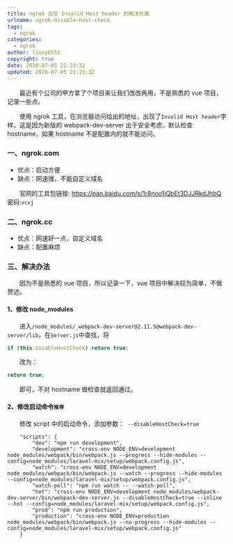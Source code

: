 ```yaml
---
title: ngrok 出现 Invalid Host header 的解决方案
urlname: ngrok-disable-host-check
tags:
  - ngrok
categories:
  - ngrok
author: liuxy0551
copyright: true
date: 2020-07-05 21:23:32
updated: 2020-07-05 21:23:32
---
```


&emsp;&emsp;最近有个公司的甲方拿了个项目来让我们改改再用，不是熟悉的 vue 项目，记录一些点。

<!--more-->


&emsp;&emsp;使用 ngrok 工具，在浏览器访问给出的地址，出现了`Invalid Host header`字样。这是因为新版的 webpack-dev-server 出于安全考虑，默认检查 hostname，如果 hostname 不是配置内的就不能访问。


### 一、ngrok.com

- 优点：启动方便
- 缺点：网速慢，不能自定义域名

&emsp;&emsp;官网的工具包链接: <a href="https://pan.baidu.com/s/1r8noo1iQbEt3DJJRkdJhbQ" target="_black">https://pan.baidu.com/s/1r8noo1iQbEt3DJJRkdJhbQ</a>  密码:`vcvj`


### 二、ngrok.cc

- 优点：网速好一点，自定义域名
- 缺点：配置麻烦


### 三、解决办法

&emsp;&emsp;因为不是熟悉的 vue 项目，所以记录一下，vue 项目中解决较为简单，不做赘述。

#### 1、修改 node_modules

&emsp;&emsp;进入`/node_modules/_webpack-dev-server@2.11.5@webpack-dev-server/lib`，在`Server.js`中查找，将
``` javascript
if (this.disableHostCheck) return true;
```
&emsp;&emsp;改为：
``` javascript
return true;
```
&emsp;&emsp;即可，不对 hostname 做检查就返回通过。

#### 2、修改启动命令`推荐`

&emsp;&emsp;修改 script 中的启动命令，添加参数：` --disableHostCheck=true`
```
    "scripts": {
        "dev": "npm run development",
        "development": "cross-env NODE_ENV=development node_modules/webpack/bin/webpack.js --progress --hide-modules --config=node_modules/laravel-mix/setup/webpack.config.js",
        "watch": "cross-env NODE_ENV=development node_modules/webpack/bin/webpack.js --watch --progress --hide-modules --config=node_modules/laravel-mix/setup/webpack.config.js",
        "watch-poll": "npm run watch -- --watch-poll",
        "hot": "cross-env NODE_ENV=development node_modules/webpack-dev-server/bin/webpack-dev-server.js --disableHostCheck=true --inline --hot --config=node_modules/laravel-mix/setup/webpack.config.js",
        "prod": "npm run production",
        "production": "cross-env NODE_ENV=production node_modules/webpack/bin/webpack.js --no-progress --hide-modules --config=node_modules/laravel-mix/setup/webpack.config.js"
    }
```
